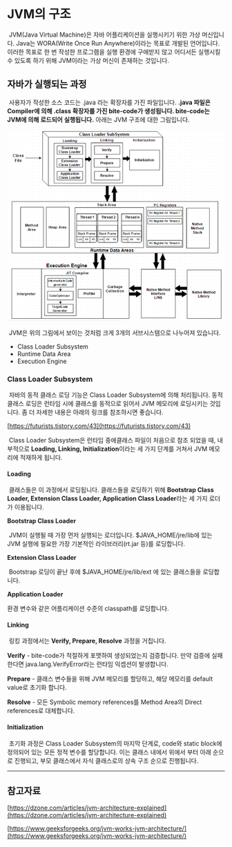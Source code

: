# JVM의 구조

 JVM(Java Virtual Machine)은 자바 어플리케이션을 실행시키기 위한 가상 머신입니다. Java는 WORA(Write Once Run Anywhere)이라는 목표로 개발된 언어입니다. 이러한 목표로 한 번 작성한 프로그램을 실행 환경에 구애받지 않고 어디서든 실행시킬 수 있도록 하기 위해 JVM이라는 가상 머신이 존재하는 것입니다.

## 자바가 실행되는 과정

 사용자가 작성한 소스 코드는 .java 라는 확장자를 가진 파일입니다. **.java 파일은 Compiler에 의해 .class 확장자를 가진 bite-code가 생성됩니다. bite-code는 JVM에 의해 로드되어 실행됩니다.** 아래는 JVM 구조에 대한 그림입니다.

![JVM Architecture](./images/JVM-Architecture.png)

 JVM은 위의 그림에서 보이는 것처럼 크게 3개의 서브시스템으로 나누어져 있습니다.

-   Class Loader Subsystem
-   Runtime Data Area
-   Execution Engine

### Class Loader Subsystem

 자바의 동적 클래스 로딩 기능은 Class Loader Subsystem에 의해 처리됩니다. 동적 클래스 로딩은 런타임 시에 클래스를 동적으로 읽어서 JVM 메모리에 로딩시키는 것입니다. 좀 더 자세한 내용은 아래의 링크를 참조하시면 좋습니다.

[https://futurists.tistory.com/43](https://futurists.tistory.com/43)

 Class Loader Subsystem은 런타임 중에클래스 파일이 처음으로 참조 되었을 때, 내부적으로 **Loading, Linking, Initialization**이라는 세 가지 단계를 거쳐서 JVM 메모리에 적재하게 됩니다.

#### Loading

 클래스들은 이 과정에서 로딩됩니다. 클래스들을 로딩하기 위해 **Bootstrap Class Loader, Extension Class Loader, Application Class Loader**라는 세 가지 로더가 이용됩니다.

**Bootstrap Class Loader**

 JVM이 실행될 때 가장 먼저 실행되는 로더입니다. $JAVA\_HOME/jre/lib에 있는 JVM 실행에 필요한 가장 기본적인 라이브러리(rt.jar 등)를 로딩합니다.

**Extension Class Loader**

 Bootstrap 로딩이 끝난 후에 $JAVA\_HOME/jre/lib/ext 에 있는 클래스들을 로딩합니다.

**Application Loader**

환경 변수와 같은 어플리케이션 수준의 classpath를 로딩합니다.

#### Linking

 링킹 과정에서는 **Verify, Prepare, Resolve** 과정을 거칩니다.

**Verify** - bite-code가 적절하게 포맷하여 생성되었는지 검증합니다. 만약 검증에 실패한다면 java.lang.VerifyError라는 런타임 익셉션이 발생합니다.

**Prepare** - 클래스 변수들을 위해 JVM 메모리를 할당하고, 해당 메모리를 default value로 초기화 합니다.

**Resolve** - 모든 Symbolic memory references를 Method Area의 Direct references로 대체합니다. 

#### Initialization

 초기화 과정은 Class Loader Subsystem의 마지막 단계로, code와 static block에 정의되어 있는 모든 정적 변수를 할당합니다. 이는 클래스 내에서 위에서 부터 아래 순으로 진행되고, 부모 클래스에서 자식 클래스로의 상속 구조 순으로 진행됩니다.

---

## 참고자료

[https://dzone.com/articles/jvm-architecture-explained](https://dzone.com/articles/jvm-architecture-explained)

[https://www.geeksforgeeks.org/jvm-works-jvm-architecture/](https://www.geeksforgeeks.org/jvm-works-jvm-architecture/)
